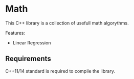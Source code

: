 Math
======

This C++ library is a collection of usefull math algorythms.

Features:
- Linear Regression
 

Requirements
------------
C++11/14 standard is required to compile the library.
